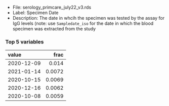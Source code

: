 

* File: serology_primcare_july22_v3.rds
* Label: Specimen Date
* Description: The date in whcih the specimen was tested by the assay for IgG levels (note: use `Sampledate_iso` for the date in which the blood specimen was extracted from the study

### Top 5 variables
| value      |   frac |
|:-----------|-------:|
| 2020-12-09 | 0.014  |
| 2021-01-14 | 0.0072 |
| 2020-10-15 | 0.0069 |
| 2020-12-16 | 0.0062 |
| 2020-10-08 | 0.0059 |
        